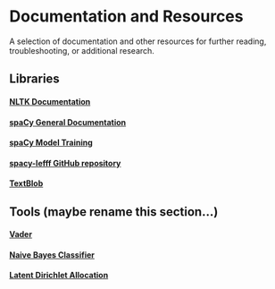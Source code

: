 # Documentation and Resources
A selection of documentation and other resources for further reading, troubleshooting, or additional research.

## Libraries

#### <a name="nltk"></a>[NLTK Documentation](https://www.nltk.org/)


#### <a name="spacy"></a>[spaCy General Documentation](https://spacy.io/api/doc)

#### [spaCy Model Training](https://spacy.io/usage/training)

#### [spacy-lefff GitHub repository](https://github.com/sammous/spacy-lefff)

#### <a name="blob"></a>[TextBlob](https://textblob.readthedocs.io/en/dev/)

## Tools (maybe rename this section...)

#### <a name="vader"></a>[Vader](https://www.nltk.org/api/nltk.sentiment.html#module-nltk.sentiment.vader)

#### <a name="naive"></a>[Naive Bayes Classifier](https://www.nltk.org/api/nltk.sentiment.html#module-nltk.sentiment.sentiment_analyzer)

#### <a name="LDA"></a>[Latent Dirichlet Allocation](https://towardsdatascience.com/lda-topic-modeling-an-explanation-e184c90aadcd)
